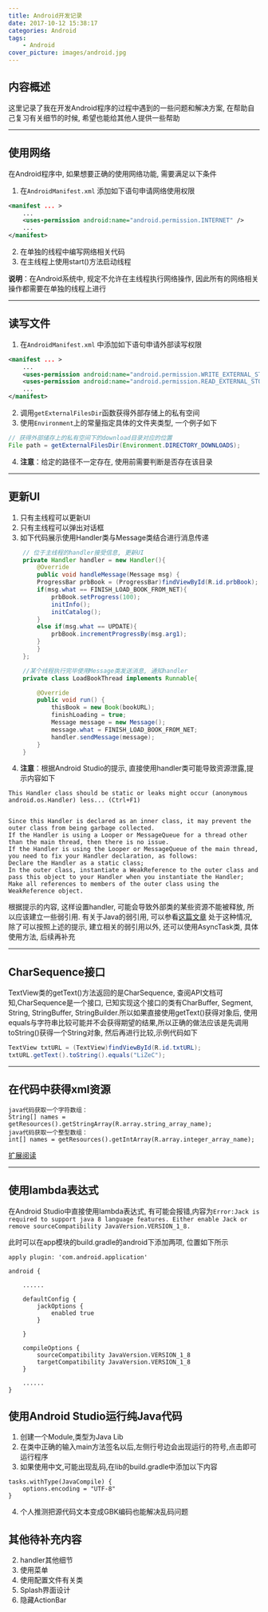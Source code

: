 ```yaml
---
title: Android开发记录
date: 2017-10-12 15:38:17
categories: Android
tags: 
    - Android
cover_picture: images/android.jpg
---
```



## 内容概述
这里记录了我在开发Android程序的过程中遇到的一些问题和解决方案, 在帮助自己复习有关细节的时候, 希望也能给其他人提供一些帮助

-----------------------------------------------------------------------------------------------------------

## 使用网络
在Android程序中, 如果想要正确的使用网络功能, 需要满足以下条件
1. 在`AndroidManifest.xml` 添加如下语句申请网络使用权限
``` XML
<manifest ... >
    ...
    <uses-permission android:name="android.permission.INTERNET" />
    ...
</manifest>

```
2. 在单独的线程中编写网络相关代码
3. 在主线程上使用start()方法启动线程

**说明**：在Android系统中, 规定不允许在主线程执行网络操作, 因此所有的网络相关操作都需要在单独的线程上进行

---------------------------------------------------------------------------------------------------------------

## 读写文件
1. 在`AndroidManifest.xml` 中添加如下语句申请外部读写权限
``` XML
<manifest ... >
    ...
    <uses-permission android:name="android.permission.WRITE_EXTERNAL_STORAGE"/>
    <uses-permission android:name="android.permission.READ_EXTERNAL_STORAGE"/>
    ...
</manifest>

```

2. 调用`getExternalFilesDir`函数获得外部存储上的私有空间
3. 使用`Environment`上的常量指定具体的文件夹类型, 一个例子如下
``` Java
// 获得外部储存上的私有空间下的download目录对应的位置
File path = getExternalFilesDir(Environment.DIRECTORY_DOWNLOADS);
```

4. **注意**：给定的路径不一定存在, 使用前需要判断是否存在该目录

--------------------------------------------------------------------------------------------------------

## 更新UI
1. 只有主线程可以更新UI
2. 只有主线程可以弹出对话框
3. 如下代码展示使用Handler类与Message类结合进行消息传递
``` Java
    // 位于主线程的handler接受信息, 更新UI
    private Handler handler = new Handler(){
        @Override
        public void handleMessage(Message msg) {
        ProgressBar prbBook = (ProgressBar)findViewById(R.id.prbBook);
        if(msg.what == FINISH_LOAD_BOOK_FROM_NET){
            prbBook.setProgress(100);
            initInfo();
            initCatalog();
        }
        else if(msg.what == UPDATE){
            prbBook.incrementProgressBy(msg.arg1);
        }
        }
    };

    //某个线程执行完毕使用Message类发送消息, 通知handler
    private class LoadBookThread implements Runnable{

        @Override
        public void run() {
            thisBook = new Book(bookURL);
            finishLoading = true;
            Message message = new Message();
            message.what = FINISH_LOAD_BOOK_FROM_NET;
            handler.sendMessage(message);
        }
    }
```

4. **注意**：根据Android Studio的提示, 直接使用handler类可能导致资源泄露,提示内容如下
```
This Handler class should be static or leaks might occur (anonymous android.os.Handler) less... (Ctrl+F1) 


Since this Handler is declared as an inner class, it may prevent the outer class from being garbage collected.
If the Handler is using a Looper or MessageQueue for a thread other than the main thread, then there is no issue. 
If the Handler is using the Looper or MessageQueue of the main thread, you need to fix your Handler declaration, as follows: 
Declare the Handler as a static class; 
In the outer class, instantiate a WeakReference to the outer class and pass this object to your Handler when you instantiate the Handler; 
Make all references to members of the outer class using the WeakReference object.
```
根据提示的内容, 这样设置handler, 可能会导致外部类的某些资源不能被释放, 所以应该建立一些弱引用. 有关于Java的弱引用, 可以参看[这篇文章](http://blog.csdn.net/matrix_xu/article/details/8424038)
处于这种情况, 除了可以按照上述的提示, 建立相关的弱引用以外, 还可以使用AsyncTask类, 具体使用方法, 后续再补充

-------------------------------------------------------------------------------------------------------

## CharSequence接口
TextView类的getText()方法返回的是CharSequence, 查阅API文档可知,CharSequence是一个接口, 已知实现这个接口的类有CharBuffer, Segment, String, StringBuffer, StringBuilder.所以如果直接使用getText()获得对象后, 使用equals与字符串比较可能并不会获得期望的结果,所以正确的做法应该是先调用toString()获得一个String对象, 然后再进行比较,示例代码如下
``` Java
TextView txtURL = (TextView)findViewById(R.id.txtURL);
txtURL.getText().toString().equals("LiZeC");
```

--------------------------------------------------------------------------------------------------------------

## 在代码中获得xml资源

```
java代码获取一个字符数组：
String[] names = getResources().getStringArray(R.array.string_array_name);
java代码获取一个整型数组：
int[] names = getResources().getIntArray(R.array.integer_array_name);
```

[扩展阅读](http://blog.csdn.net/hxltech/article/details/51837384)

----------------------------------------------------------------------------------------------------------------

## 使用lambda表达式
在Android Studio中直接使用lambda表达式, 有可能会报错,内容为`Error:Jack is required to support java 8 language features. Either enable Jack or remove sourceCompatibility JavaVersion.VERSION_1_8.`

此时可以在app模块的build.gradle的android下添加两项, 位置如下所示

``` 
apply plugin: 'com.android.application'

android {

    ......

    defaultConfig {
        jackOptions {
            enabled true
        }

    }

    compileOptions {
        sourceCompatibility JavaVersion.VERSION_1_8
        targetCompatibility JavaVersion.VERSION_1_8
    }

    ......
}

```


## 使用Android Studio运行纯Java代码
1. 创建一个Module,类型为Java Lib
2. 在类中正确的输入main方法签名以后,左侧行号边会出现运行的符号,点击即可运行程序
3. 如果使用中文,可能出现乱码,在lib的build.gradle中添加以下内容
```
tasks.withType(JavaCompile) {
    options.encoding = "UTF-8"
}
```
4. 个人推测把源代码文本变成GBK编码也能解决乱码问题

## 其他待补充内容
2. handler其他细节
5. 使用菜单
6. 使用配置文件有关类
7. Splash界面设计
8. 隐藏ActionBar

